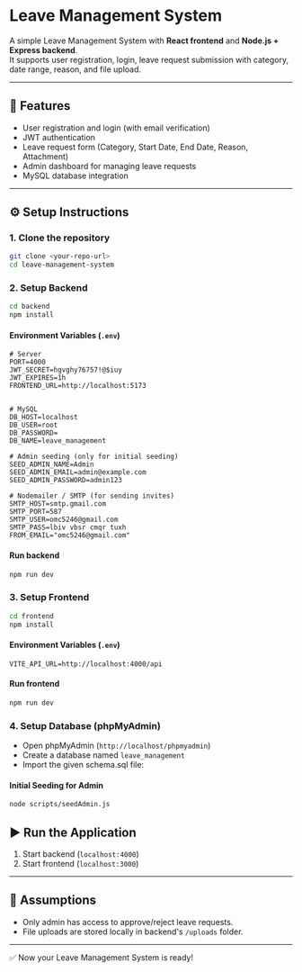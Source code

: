 # Leave Management System

A simple Leave Management System with **React frontend** and **Node.js + Express backend**.  
It supports user registration, login, leave request submission with category, date range, reason, and file upload.

---

## 🚀 Features
- User registration and login (with email verification)
- JWT authentication
- Leave request form (Category, Start Date, End Date, Reason, Attachment)
- Admin dashboard for managing leave requests
- MySQL database integration

---

## ⚙️ Setup Instructions

### 1. Clone the repository
```bash
git clone <your-repo-url>
cd leave-management-system
```

### 2. Setup Backend
```bash
cd backend
npm install
```

#### Environment Variables (`.env`)
```
# Server
PORT=4000
JWT_SECRET=hgvghy76757!@$iuy
JWT_EXPIRES=1h
FRONTEND_URL=http://localhost:5173


# MySQL
DB_HOST=localhost
DB_USER=root
DB_PASSWORD=
DB_NAME=leave_management

# Admin seeding (only for initial seeding)
SEED_ADMIN_NAME=Admin
SEED_ADMIN_EMAIL=admin@example.com
SEED_ADMIN_PASSWORD=admin123

# Nodemailer / SMTP (for sending invites)
SMTP_HOST=smtp.gmail.com
SMTP_PORT=587
SMTP_USER=omc5246@gmail.com
SMTP_PASS=lbiv vbsr cmqr tuxh
FROM_EMAIL="omc5246@gmail.com"

```

#### Run backend
```bash
npm run dev
```



### 3. Setup Frontend
```bash
cd frontend
npm install
```

#### Environment Variables (`.env`)
```
VITE_API_URL=http://localhost:4000/api
```

#### Run frontend
```bash
npm run dev
```

### 4. Setup Database (phpMyAdmin)
- Open phpMyAdmin (`http://localhost/phpmyadmin`)
- Create a database named `leave_management`
- Import the given schema.sql file:


#### Initial Seeding for Admin
```bash
node scripts/seedAdmin.js
```



## ▶️ Run the Application
1. Start backend (`localhost:4000`)
2. Start frontend (`localhost:3000`)


---

## 📌 Assumptions
- Only admin has access to approve/reject leave requests.
- File uploads are stored locally in backend's `/uploads` folder.

---

✅ Now your Leave Management System is ready!
